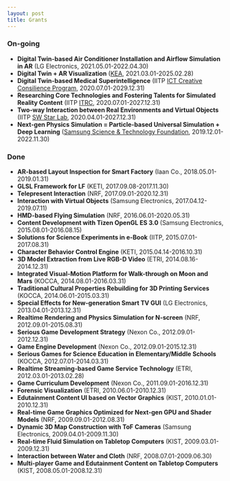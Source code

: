 ```yaml
---
layout: post
title: Grants
---
```


### On-going
* **Digital Twin-based Air Conditioner Installation and Airflow Simulation in AR** (LG Electronics, 2021.05.01-2022.04.30)
* **Digital Twin + AR Visualization** ([KEA](http://www.xrpro.or.kr/), 2021.03.01-2025.02.28)
* **Digital Twin-based Medical Superintelligence** (IITP [ICT Creative Consilience Program](https://mpij.korea.ac.kr/mpij/intro/greeting.do), 2020.07.01-2029.12.31)
* **Researching Core Technologies and Fostering Talents for Simulated Reality Content** (IITP [ITRC](http://itrc.ewha.ac.kr/), 2020.07.01-2027.12.31)
* **Two-way Interaction between Real Environments and Virtual Objects** (IITP [SW Star Lab](http://swstarlab.kr/page/page02_02.php?c=lab36), 2020.04.01-2027.12.31)
* **Next-gen Physics Simulation = Particle-based Universal Simulation + Deep Learning** ([Samsung Science & Technology Foundation](http://www.samsungstf.org/ssrfPr/researcher/viewResearcher.do?idx=240&pageIndex=6&searchCondition=all&searchKeyword=&searchResearchProgram=ICT&searchResearchDepth1=&searchResearchDepth2=&searchResearchBelong=&searchResearchSelectYear=&searchResearchState=), 2019.12.01-2022.11.30)

### Done
* **AR-based Layout Inspection for Smart Factory** (Iaan Co., 2018.05.01-2019.01.31)
* **GLSL Framework for LF** (KETI, 2017.09.08-2017.11.30)
* **Telepresent Interaction** (NRF, 2017.09.01-2020.12.31)
* **Interaction with Virtual Objects** (Samsung Electronics, 2017.04.12-2019.07.11)
* **HMD-based Flying Simulation** (NRF, 2016.06.01-2020.05.31)
* **Content Development with Tizen OpenGL ES 3.0** (Samsung Electronics, 2015.08.01-2016.08.15)
* **Solutions for Science Experiments in e-Book** (IITP, 2015.07.01-2017.08.31)
* **Character Behavior Control Engine** (KETI, 2015.04.14-2016.10.31)
* **3D Model Extraction from Live RGB-D Video** (ETRI, 2014.08.16-2014.12.31)
* **Integrated Visual-Motion Platform for Walk-through on Moon and Mars** (KOCCA, 2014.08.01-2016.03.31)
* **Traditional Cultural Properties Rebuilding for 3D Printing Services** (KOCCA, 2014.06.01-2015.03.31)
* **Special Effects for New-generation Smart TV GUI** (LG Electronics, 2013.04.01-2013.12.31)
* **Realtime Rendering and Physics Simulation for N-screen** (NRF, 2012.09.01-2015.08.31)
* **Serious Game Development Strategy** (Nexon Co., 2012.09.01-2012.12.31)
* **Game Engine Development** (Nexon Co., 2012.09.01-2015.12.31)
* **Serious Games for Science Education in Elementary/Middle Schools** (KOCCA, 2012.07.01-2014.03.31)
* **Realtime Streaming-based Game Service Technology** (ETRI, 2012.03.01-2013.02.28)
* **Game Curriculum Development** (Nexon Co., 2011.09.01-2016.12.31)
* **Forensic Visualization** (ETRI, 2010.06.01-2010.12.31)
* **Edutainment Content UI based on Vector Graphics** (KIST, 2010.01.01-2010.12.31)
* **Real-time Game Graphics Optimized for Next-gen GPU and Shader Models** (NRF, 2009.09.01-2012.08.31)
* **Dynamic 3D Map Construction with ToF Cameras** (Samsung Electronics, 2009.04.01-2009.11.30)
* **Real-time Fluid Simulation on Tabletop Computers** (KIST, 2009.03.01-2009.12.31)
* **Interaction between Water and Cloth** (NRF, 2008.07.01-2009.06.30)
* **Multi-player Game and Edutainment Content on Tabletop Computers** (KIST, 2008.05.01-2008.12.31)
